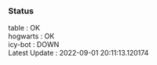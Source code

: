 ### Status


table : OK  
hogwarts : OK  
icy-bot : DOWN  
Latest Update : 2022-09-01 20:11:13.120174
